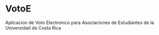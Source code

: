 VotoE
=====

Aplicacion de Voto Electronico para Asociaciones de Estudiantes de la Universidad de Costa Rica
